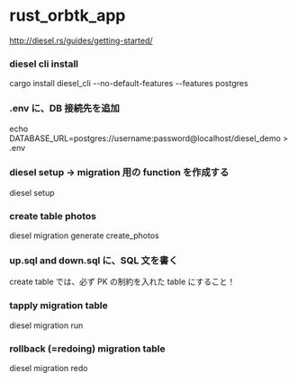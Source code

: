# rust_orbtk_app

http://diesel.rs/guides/getting-started/

### diesel cli install

cargo install diesel_cli --no-default-features --features postgres

### .env に、DB 接続先を追加

echo DATABASE_URL=postgres://username:password@localhost/diesel_demo > .env

### diesel setup -> migration 用の function を作成する

diesel setup

### create table photos

diesel migration generate create_photos

### up.sql and down.sql に、SQL 文を書く

create table では、必ず PK の制約を入れた table にすること！

### tapply migration table

diesel migration run

### rollback (=redoing) migration table

diesel migration redo
